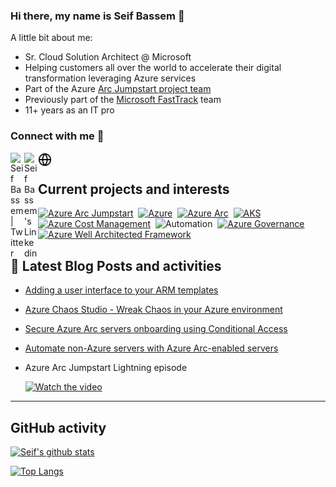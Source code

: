### Hi there, my name is Seif Bassem 👋

A little bit about me:

- Sr. Cloud Solution Architect @ Microsoft
- Helping customers all over the world to accelerate their digital transformation leveraging Azure services
- Part of the Azure [Arc Jumpstart project team](https://aka.ms/arcjumpstart)
- Previously part of the [Microsoft FastTrack](https://www.microsoft.com/fasttrack) team
- 11+ years as an IT pro

### Connect with me 🤝

<a href="https://twitter.com/SeifBassem">
  <img align="left" alt="Seif Bassem | Twitter" width="22px" src="https://raw.githubusercontent.com/peterthehan/peterthehan/master/assets/twitter.svg" />
</a>
<a href="https://www.linkedin.com/in/seif-bassem/">
  <img align="left" alt="Seif Bassem's Linkedin" width="22px" src="https://raw.githubusercontent.com/peterthehan/peterthehan/master/assets/linkedin.svg" />
</a>
<a href="https://www.seifbassem.com/">
  <img align="left" alt="Seif Bassem's blog" width="22px" src="https://raw.githubusercontent.com/codeSTACKr/codeSTACKr/master/img/globe-light.svg" />
</a>

</br>

## Current projects and interests

<p>
<a href="https://aka.ms/azurearcjumpstart"><img src="https://azurearcjumpstart.io/img/jumpstart-logo.png" title="Azure Arc Jumpstart" alt="Azure Arc Jumpstart" width="40" height="40"/></a>&nbsp;
<a href="https://azure.microsoft.com"><img src="https://upload.wikimedia.org/wikipedia/commons/thumb/f/fa/Microsoft_Azure.svg/1200px-Microsoft_Azure.svg.png" title="Azure" alt="Azure" width="40" height="40"/></a>&nbsp;
<a href="https://docs.microsoft.com/azure/azure-arc/overview"><img src="http://code.benco.io/icon-collection/azure-icons/Azure-Arc.svg" title="Azure Arc UI" alt="Azure Arc" width="40" height="40"/></a>&nbsp;
<a href="https://docs.microsoft.com/azure/aks/"><img src="http://code.benco.io/icon-collection/azure-icons/Kubernetes-Services.svg" title="AKS" alt="AKS" width="40" height="40"/></a>&nbsp;
<a href="https://docs.microsoft.com/azure/cost-management-billing/cost-management-billing-overview"><img src="http://code.benco.io/icon-collection/azure-icons/Cost-Management.svg" title="Azure Cost Management" alt="Azure Cost Management" width="40" height="40"/></a>&nbsp;
<img src="http://code.benco.io/icon-collection/azure-icons/Dev-Console.svg" title="Automation" alt="Automation" width="40" height="40"/>&nbsp;
<a href="https://docs.microsoft.com/azure/governance/"><img src="http://code.benco.io/icon-collection/azure-icons/Identity-Governance.svg" title="Azure Governance" alt="Azure Governance" width="40" height="40"/></a>&nbsp;
<a href="https://docs.microsoft.com/en-us/azure/architecture/framework/"><img src="https://pbs.twimg.com/media/Ed9pG0kXkAAbMik.png" title="Azure Well Architected Framework" alt="Azure Well Architected Framework" width="50" height="50"/></a>&nbsp;
</p>


## 📝 Latest Blog Posts and activities

- [Adding a user interface to your ARM templates](https://www.seifbassem.com/blogs/posts/azure-arm-templates-ui/)
- [Azure Chaos Studio - Wreak Chaos in your Azure environment](https://www.seifbassem.com/blogs/unboxing/introducing-azure-chaos-studio/)
- [Secure Azure Arc servers onboarding using Conditional Access](https://www.seifbassem.com/blogs/posts/azure-arc-secure-service-principal-onboarding-using-conditional-access/)
- [Automate non-Azure servers with Azure Arc-enabled servers](https://www.seifbassem.com/blogs/posts/azure-arc-automation/)
- Azure Arc Jumpstart Lightning episode

    [![Watch the video](http://i3.ytimg.com/vi/bj7_phzzMS0/hqdefault.jpg)](https://youtu.be/bj7_phzzMS0)
    
---
## GitHub activity 
[![Seif's github stats](https://github-readme-stats.vercel.app/api?username=sebassem)](https://github.com/sebassem)

[![Top Langs](https://github-readme-stats.vercel.app/api/top-langs/?username=sebassem&layout=compact)](https://github.com/sebassem)
